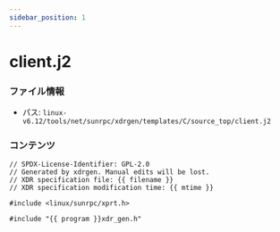```yaml
---
sidebar_position: 1
---
```

# client.j2

### ファイル情報

- パス: `linux-v6.12/tools/net/sunrpc/xdrgen/templates/C/source_top/client.j2`

### コンテンツ

```j2
// SPDX-License-Identifier: GPL-2.0
// Generated by xdrgen. Manual edits will be lost.
// XDR specification file: {{ filename }}
// XDR specification modification time: {{ mtime }}

#include <linux/sunrpc/xprt.h>

#include "{{ program }}xdr_gen.h"

```
